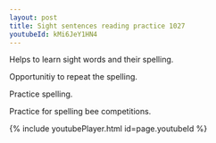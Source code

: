 ```yaml
---
layout: post
title: Sight sentences reading practice 1027
youtubeId: kMi6JeY1HN4
---
```

 
 
Helps to learn sight words and their spelling.

Opportunitiy to repeat the spelling. 

Practice spelling. 
 
Practice for spelling bee competitions. 
 
{% include youtubePlayer.html id=page.youtubeId %}
 
 
